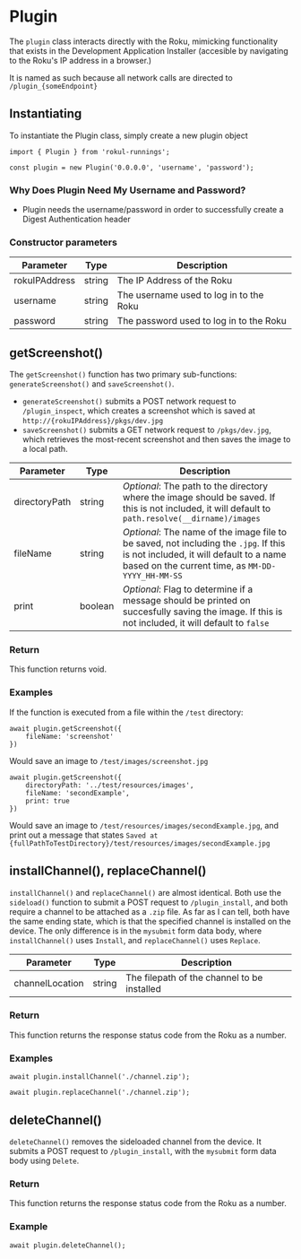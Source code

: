# Plugin

The `plugin` class interacts directly with the Roku, mimicking functionality that exists in the Development Application Installer (accesible by navigating to the Roku's IP address in a browser.)

It is named as such because all network calls are directed to `/plugin_{someEndpoint}`

## Instantiating

To instantiate the Plugin class, simply create a new plugin object

```
import { Plugin } from 'rokul-runnings';

const plugin = new Plugin('0.0.0.0', 'username', 'password');

```

### Why Does Plugin Need My Username and Password?

- Plugin needs the username/password in order to successfully create a Digest Authentication header

### Constructor parameters

| Parameter     | Type   | Description                             |
| ------------- | ------ | --------------------------------------- |
| rokuIPAddress | string | The IP Address of the Roku              |
| username      | string | The username used to log in to the Roku |
| password      | string | The password used to log in to the Roku |

## getScreenshot()

The `getScreenshot()` function has two primary sub-functions: `generateScreenshot()` and `saveScreenshot()`.

- `generateScreenshot()` submits a POST network request to `/plugin_inspect`, which creates a screenshot which is saved at `http://{rokuIPAddress}/pkgs/dev.jpg`
- `saveScreenshot()` submits a GET network request to `/pkgs/dev.jpg`, which retrieves the most-recent screenshot and then saves the image to a local path.

| Parameter     | Type    | Description                                                                                                                                                                          |
| ------------- | ------- | ------------------------------------------------------------------------------------------------------------------------------------------------------------------------------------ |
| directoryPath | string  | _Optional_: The path to the directory where the image should be saved. If this is not included, it will default to `path.resolve(__dirname)/images`                                  |
| fileName      | string  | _Optional_: The name of the image file to be saved, not including the `.jpg`. If this is not included, it will default to a name based on the current time, as `MM-DD-YYYY_HH-MM-SS` |
| print         | boolean | _Optional_: Flag to determine if a message should be printed on succesfully saving the image. If this is not included, it will default to `false`                                    |

### Return

This function returns void.

### Examples

If the function is executed from a file within the `/test` directory:

```
await plugin.getScreenshot({
    fileName: 'screenshot'
})
```

Would save an image to `/test/images/screenshot.jpg`

```
await plugin.getScreenshot({
    directoryPath: '../test/resources/images',
    fileName: 'secondExample',
    print: true
})
```

Would save an image to `/test/resources/images/secondExample.jpg`, and print out a message that states `Saved at {fullPathToTestDirectory}/test/resources/images/secondExample.jpg`

## installChannel(), replaceChannel()

`installChannel()` and `replaceChannel()` are almost identical. Both use the `sideload()` function to submit a POST request to `/plugin_install`, and both require a channel to be attached as a `.zip` file. As far as I can tell, both have the same ending state, which is that the specified channel is installed on the device. The only difference is in the `mysubmit` form data body, where `installChannel()` uses `Install`, and `replaceChannel()` uses `Replace`.

| Parameter       | Type   | Description                                 |
| --------------- | ------ | ------------------------------------------- |
| channelLocation | string | The filepath of the channel to be installed |

### Return

This function returns the response status code from the Roku as a number.

### Examples

```
await plugin.installChannel('./channel.zip');
```

```
await plugin.replaceChannel('./channel.zip');
```

## deleteChannel()

`deleteChannel()` removes the sideloaded channel from the device. It submits a POST request to `/plugin_install`, with the `mysubmit` form data body using `Delete`.

### Return

This function returns the response status code from the Roku as a number.

### Example

```
await plugin.deleteChannel();
```
